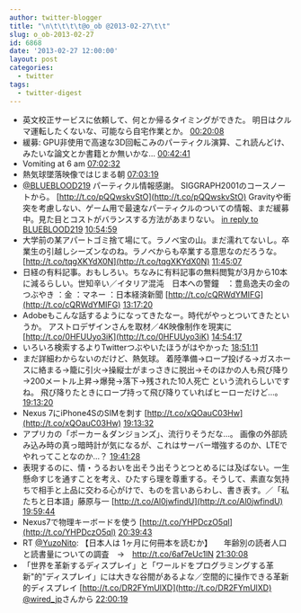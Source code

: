 ```yaml
---
author: twitter-blogger
title: "\n\t\t\t\t@o_ob @2013-02-27\t\t"
slug: o_ob-2013-02-27
id: 6868
date: '2013-02-27 12:00:00'
layout: post
categories:
  - twitter
tags:
  - twitter-digest
---
```


*   英文校正サービスに依頼して、何とか帰るタイミングができた。 明日はクルマ運転したくないな、可能なら自宅作業とか。 [00:20:08](http://twitter.com/o_ob/statuses/306423409619906560)
*   緩募: GPU非使用で高速な3D回転こみのパーティクル演算、これ読んどけ、みたいな論文とか書籍とか無いかな... [00:42:41](http://twitter.com/o_ob/statuses/306429085855383552)
*   Vomiting at 6 am [07:02:32](http://twitter.com/o_ob/statuses/306524677671624704)
*   熱気球墜落映像ではじまる朝 [07:03:19](http://twitter.com/o_ob/statuses/306524873084256257)
*   [@BLUEBLOOD219](http://twitter.com/BLUEBLOOD219) パーティクル情報感謝。 SIGGRAPH2001のコースノートから。 [http://t.co/pQQwskvStO](http://t.co/pQQwskvStO) Gravityや衝突を考慮しない、ゲーム用で最速なパーティクルのついての情報、まだ緩募中。見た目とコストがバランスする方法があまりない。 [in reply to BLUEBLOOD219](http://twitter.com/BLUEBLOOD219/statuses/306454693981347840) [10:54:59](http://twitter.com/o_ob/statuses/306583176560640001)
*   大学前の某アパートゴミ捨て場にて。ラノベ宝の山。まだ濡れてないし。卒業生の引越しシーズンなのね。ラノベからも卒業する意思なのだろうな。 [http://t.co/tqgXKYdX0N](http://t.co/tqgXKYdX0N) [11:45:07](http://twitter.com/o_ob/statuses/306595789797486592)
*   日経の有料記事。おもしろい。ちなみに有料記事の無料閲覧が3月から10本に減るらしい。世知辛い／イタリア混沌　日本への警鐘　：豊島逸夫の金のつぶやき ：金 ：マネー ：日本経済新聞 [http://t.co/cQRWdYMIFG](http://t.co/cQRWdYMIFG) [13:17:20](http://twitter.com/o_ob/statuses/306618999511343104)
*   Adobeもこんな話するようになってきたなー。時代がやっとついてきたというか。 アストロデザインさんを取材／4K映像制作を現実に [http://t.co/0HFUUyo3iK](http://t.co/0HFUUyo3iK) [14:54:17](http://twitter.com/o_ob/statuses/306643394745221121)
*   いろいろ検索するよりTwitterつぶやいたほうがはやかった [18:51:11](http://twitter.com/o_ob/statuses/306703015480549376)
*   まだ詳細わからないのだけど、熱気球。 着陸準備→ロープ投げる→ガスホースに絡まる→籠に引火→操縦士がまっさきに脱出→そのほかの人も飛び降り→200メートル上昇→爆発→落下→残された10人死亡 という流れらしいですね。 飛び降りたときにロープ持って飛び降りていればヒーローだけど…。 [19:13:20](http://twitter.com/o_ob/statuses/306708586589982720)
*   Nexus 7にiPhone4SのSIMを刺す [http://t.co/xQOauC03Hw](http://t.co/xQOauC03Hw) [19:13:32](http://twitter.com/o_ob/statuses/306708636690964480)
*   アプリカの「ポーカー＆ダンジョンズ」、流行りそうだな...。 画像の外部読み込み時の真っ暗時計が気になるが、これはサーバー増強するのか、LTEでやれってことなのか...？ [19:41:28](http://twitter.com/o_ob/statuses/306715668475179008)
*   表現するのに、情・うるおいを出そう出そうとつとめるには及ばない。一生懸命すじを通すことを考え、ひたすら理を尊重する。そうして、素直な気持ちで相手と上品に交わる心がけで、ものを言いあらわし、書き表す。／「私たちと日本語」藤原与一 [http://t.co/Al0jwfindU](http://t.co/Al0jwfindU) [19:59:44](http://twitter.com/o_ob/statuses/306720267122659328)
*   Nexus7で物理キーボードを使う [http://t.co/YHPDczO5ql](http://t.co/YHPDczO5ql) [20:39:43](http://twitter.com/o_ob/statuses/306730325940260864)
*   RT [@YuzoNito](http://twitter.com/YuzoNito): 【日本人は 1ヶ月に何冊本を読むか】　　年齢別の読者人口と読書量についての調査　→　http://t.co/6af7eUc1lN [21:30:08](http://twitter.com/o_ob/statuses/306743015022673920)
*   「世界を革新するディスプレイ」と「ワールドをプログラミングする革新"的"ディスプレイ」には大きな谷間があるよな／空間的に操作できる革新的ディスプレイ [http://t.co/DR2FYmUlXD](http://t.co/DR2FYmUlXD) [@wired_jp](http://twitter.com/wired_jp)さんから [22:00:19](http://twitter.com/o_ob/statuses/306750611179831298)